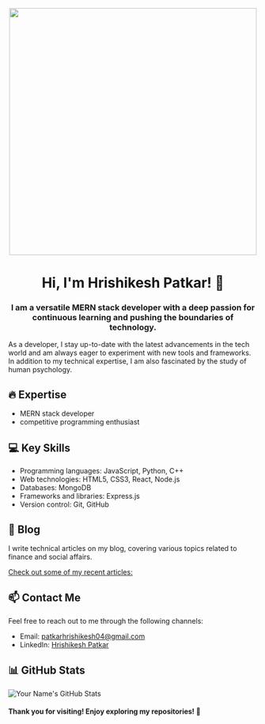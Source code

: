 <div align="center">
<img width="500"  src="https://i.pinimg.com/564x/8f/23/c5/8f23c5fc86be8bf1fe71751221012eed.jpg">
<h1 align="center">Hi, I'm Hrishikesh Patkar! 👋</h1>
<h3 align="center">I am a versatile MERN stack developer with a deep passion for continuous learning and pushing the boundaries of technology.</h3>
</div>

As a developer, I stay up-to-date with the latest advancements in the tech world and am always eager to experiment with new tools and frameworks. In addition to my technical expertise, I am also fascinated by the study of human psychology.

<!-- Your Areas of Expertise -->
## 🔥 Expertise

- MERN stack developer
- competitive programming enthusiast

<!-- Your Key Skills -->
## 💻 Key Skills

- Programming languages: JavaScript, Python, C++
- Web technologies: HTML5, CSS3, React, Node.js
- Databases: MongoDB
- Frameworks and libraries: Express.js
- Version control: Git, GitHub

<!-- Your Blog -->
## 📝 Blog

I write technical articles on my blog, covering various topics related to finance and social affairs.

[Check out some of my recent articles:](https://medium.com/@patkarhrishikesh0204)

<!-- Your Contact Information -->
## 📫 Contact Me

Feel free to reach out to me through the following channels:

- Email: patkarhrishikesh04@gmail.com
- LinkedIn: [Hrishikesh Patkar](https://www.linkedin.com/in/hrishikesh-patkar-229372259/)

<!-- Your Stats -->
## 📊 GitHub Stats

![Your Name's GitHub Stats](https://github-readme-stats.vercel.app/api?username=hriishikeshh&show_icons=true&theme=radical)

<div align="center">
</div>

<!-- Footer -->
#### Thank you for visiting! Enjoy exploring my repositories! 🚀
